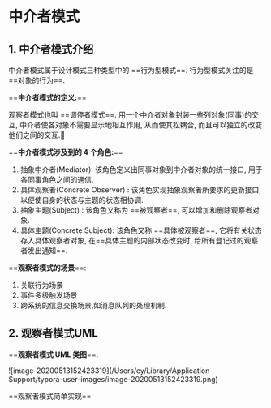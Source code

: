 #  中介者模式



## 1. 中介者模式介绍

中介者模式属于设计模式三种类型中的 ==行为型模式==. 行为型模式关注的是 ==对象的行为==.



==**中介者模式的定义:**==

观察者模式也叫 ==调停者模式==. 用一个中介者对象封装一些列对象(同事)的交互, 中介者使各对象不需要显示地相互作用, 从而使其松耦合, 而且可以独立的改变他们之间的交互.



==**中介者模式涉及到的 4 个角色:**==

1. 抽象中介者(Mediator): 该角色定义出同事对象到中介者对象的统一接口, 用于各同事角色之间的通信.
2. 具体观察者(Concrete Observer) : 该角色实现抽象观察者所要求的更新接口, 以便使自身的状态与主题的状态相协调.
3. 抽象主题(Subject) : 该角色又称为 ==被观察者==, 可以增加和删除观察者对象.
4. 具体主题(Concrete Subject): 该角色又称 ==具体被观察者==, 它将有关状态存入具体观察者对象, 在==具体主题的内部状态改变时, 给所有登记过的观察者发出通知==.



==**观察者模式的场景**==:

1. 关联行为场景
2. 事件多级触发场景
3. 跨系统的信息交换场景,如消息队列的处理机制.



## 2. 观察者模式UML

==**观察者模式 UML 类图**==:

![image-20200513152423319](/Users/cy/Library/Application Support/typora-user-images/image-20200513152423319.png)



==观察者模式简单实现==

